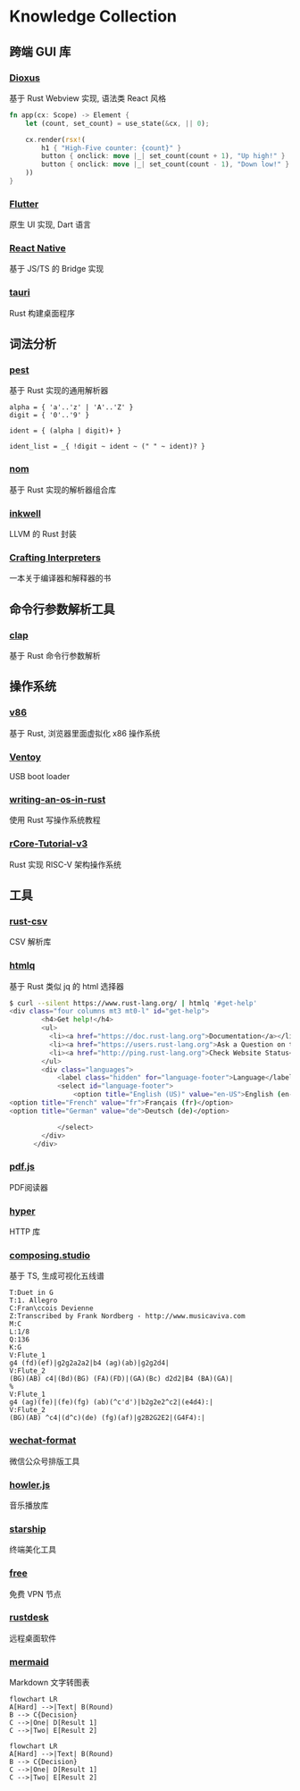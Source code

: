 # Knowledge Collection

## 跨端 GUI 库

### [Dioxus](https://dioxuslabs.com/)
基于 Rust Webview 实现, 语法类 React 风格
```rust
fn app(cx: Scope) -> Element {
    let (count, set_count) = use_state(&cx, || 0);

    cx.render(rsx!(
        h1 { "High-Five counter: {count}" }
        button { onclick: move |_| set_count(count + 1), "Up high!" }
        button { onclick: move |_| set_count(count - 1), "Down low!" }
    ))
}
```

### [Flutter](https://flutter.dev/)
原生 UI 实现, Dart 语言

### [React Native](https://reactnative.dev/)
基于 JS/TS 的 Bridge 实现

### [tauri](https://github.com/tauri-apps/tauri)
Rust 构建桌面程序

## 词法分析

### [pest](https://pest.rs/)
基于 Rust 实现的通用解析器
```pest
alpha = { 'a'..'z' | 'A'..'Z' }
digit = { '0'..'9' }

ident = { (alpha | digit)+ }

ident_list = _{ !digit ~ ident ~ (" " ~ ident)? }
```

### [nom](https://github.com/Geal/nom)
基于 Rust 实现的解析器组合库

### [inkwell](https://github.com/TheDan64/inkwell)
LLVM 的 Rust 封装

### [Crafting Interpreters](http://craftinginterpreters.com/)
一本关于编译器和解释器的书

## 命令行参数解析工具

### [clap](https://github.com/clap-rs/clap)
基于 Rust 命令行参数解析

## 操作系统

### [v86](https://github.com/copy/v86)
基于 Rust, 浏览器里面虚拟化 x86 操作系统

### [Ventoy](https://github.com/ventoy/Ventoy)
USB boot loader

### [writing-an-os-in-rust](https://github.com/rustcc/writing-an-os-in-rust)
使用 Rust 写操作系统教程

### [rCore-Tutorial-v3](https://github.com/rcore-os/rCore-Tutorial-v3)
Rust 实现 RISC-V 架构操作系统

## 工具

### [rust-csv](https://github.com/BurntSushi/rust-csv)
CSV 解析库

### [htmlq](https://github.com/mgdm/htmlq)
基于 Rust 类似 jq 的 html 选择器
```bash
$ curl --silent https://www.rust-lang.org/ | htmlq '#get-help'
<div class="four columns mt3 mt0-l" id="get-help">
        <h4>Get help!</h4>
        <ul>
          <li><a href="https://doc.rust-lang.org">Documentation</a></li>
          <li><a href="https://users.rust-lang.org">Ask a Question on the Users Forum</a></li>
          <li><a href="http://ping.rust-lang.org">Check Website Status</a></li>
        </ul>
        <div class="languages">
            <label class="hidden" for="language-footer">Language</label>
            <select id="language-footer">
                <option title="English (US)" value="en-US">English (en-US)</option>
<option title="French" value="fr">Français (fr)</option>
<option title="German" value="de">Deutsch (de)</option>

            </select>
        </div>
      </div>
```

### [pdf.js](https://github.com/mozilla/pdf.js)
PDF阅读器

### [hyper](https://github.com/hyperium/hyper)
HTTP 库

### [composing.studio](https://github.com/ekzhang/composing.studio)
基于 TS, 生成可视化五线谱
```
T:Duet in G
T:1. Allegro
C:Fran\ccois Devienne
Z:Transcribed by Frank Nordberg - http://www.musicaviva.com
M:C
L:1/8
Q:136
K:G
V:Flute_1
g4 (fd)(ef)|g2g2a2a2|b4 (ag)(ab)|g2g2d4|
V:Flute_2
(BG)(AB) c4|(Bd)(BG) (FA)(FD)|(GA)(Bc) d2d2|B4 (BA)(GA)|
%
V:Flute_1
g4 (ag)(fe)|(fe)(fg) (ab)(^c'd')|b2g2e2^c2|(e4d4):|
V:Flute_2
(BG)(AB) ^c4|(d^c)(de) (fg)(af)|g2B2G2E2|(G4F4):|

```
### [wechat-format](https://github.com/lyricat/wechat-format)
微信公众号排版工具

### [howler.js](https://github.com/goldfire/howler.js)
音乐播放库

### [starship](https://github.com/starship/starship)
终端美化工具

### [free](https://github.com/freefq/free)
免费 VPN 节点

### [rustdesk](https://github.com/rustdesk/rustdesk)
远程桌面软件

### [mermaid](https://github.com/mermaid-js/mermaid)
Markdown 文字转图表
```
flowchart LR
A[Hard] -->|Text| B(Round)
B --> C{Decision}
C -->|One| D[Result 1]
C -->|Two| E[Result 2]
```
```mermaid
flowchart LR
A[Hard] -->|Text| B(Round)
B --> C{Decision}
C -->|One| D[Result 1]
C -->|Two| E[Result 2]
```